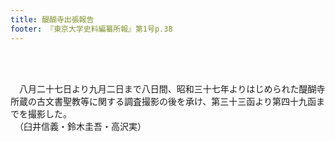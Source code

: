 ```yaml
---
title: 醍醐寺出張報告
footer: 『東京大学史料編纂所報』第1号p.38
---
```

<div id="txtBody"><br/><p class="mtx"><br/>　八月二十七日より九月二日まで八日間、昭和三十七年よりはじめられた醍醐寺所蔵の古文書聖教等に関する調査撮影の後を承け、第三十三函より第四十九函までを撮影した。<br/>　（臼井信義・鈴木圭吾・高沢実）<br/></p><br/></div>